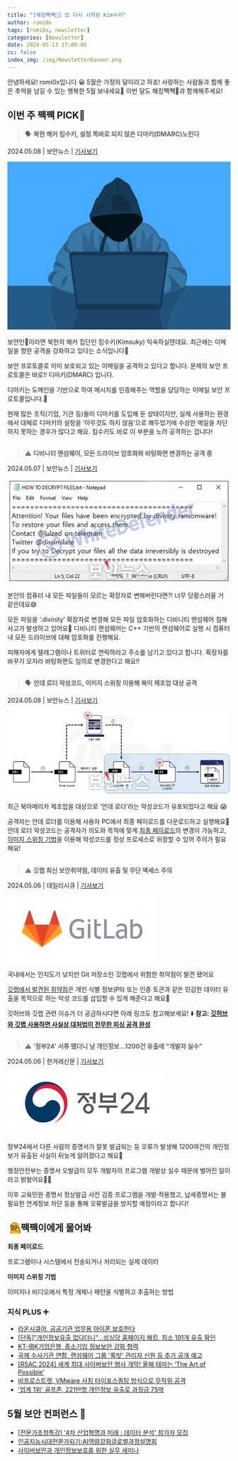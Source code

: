 ```yaml
---
title: "[해킹짹짹🐣] 또 다시 시작된 Kim수키"
author: romi0x
tags: [romi0x, newsletter]
categories: [Newsletter]
date: 2024-05-13 17:00:00
cc: false
index_img: /img/NewsletterBanner.png
---
```


안녕하세요! romi0x입니다 😀
5월은 가정의 달이라고 하죠!
사랑하는 사람들과 함께 좋은 추억을 남길 수 있는 행복한 5월 보내세요🙇
이번 달도 해킹짹짹🐥과 함께해주세요!

## 이번 주 짹짹 PICK🐥
> 🗣️ **북한 해커 킴수키, 설정 똑바로 되지 않은 디마키(DMARC)노린다**

2024.05.08 | 보안뉴스 | [기사보기](https://www.boannews.com/media/view.asp?idx=129624)

![기사사진](newsletter0513/image1.png)

보안인🔐이라면 북한의 해커 집단인 킴수키(Kimsuky) 익숙하실텐데요.
최근에는 이메일을 향한 공격을 강화하고 있다는 소식입니다🫢

보안 프로토콜로 이미 보호되고 있는 이메일을 공격하고 있다고 합니다.
문제의 보안 프로토콜은 바로!! 디마키(DMARC) 입니다.

디마키는 도메인을 기반으로 하여 메시지를 인증해주는 역할을 담당하는 이메일 보안 프로토콜입니다.📧

현재 많은 조직(기업, 기관 등)들이 디마키를 도입해 둔 상태이지만, 실제 사용하는 환경에서 대체로 디마키의 설정을 ‘아무것도 하지 않음’으로 해두었기에 수상한 메일을 차단하지 못하는 경우가 많다고 해요.
킴수키도 바로 이 부분을 노려 공격하는 겁니다!

## 
> ⚠️ **디비니티 랜섬웨어, 모든 드라이브 암호화와 바탕화면 변경하는 공격 중**

2024.05.07 | 보안뉴스 | [기사보기](https://www.boannews.com/media/view.asp?idx=129600&page=1&mkind=&kind=1&skind=5&search=title&find=)

![기사사진](newsletter0513/image2.png)

본인의 컴퓨터 내 모든 파일들이 모르는 확장자로 변해버린다면?! 너무 당황스러울 거 같은데요😅

모든 파일을 ‘.divinity’ 확장자로 변경해 모든 파일 암호화하는 디비니티 랜섬웨어 침해사고가 발생하고 있어요🔐
디비니티 랜섬웨어는 C++ 기반의 랜섬웨어로 실행 시 컴퓨터 내 모든 드라이브에 대해 암호화를 진행해요.

피해자에게 텔레그램이나 트위터로 연락하라고 주소를 남기고 있다고 합니다.
확장자를 바꾸기 모자라 바탕화면도 임의로 변경한다고 해요!!

## 
> 🗣️ **안데 로더 악성코드, 이미지 스위칭 이용해 북미 제조업 대상 공격**

2024.05.08 | 보안뉴스 | [기사보기](https://www.boannews.com/media/view.asp?idx=129641&direct=mobile)

![기사사진](newsletter0513/image3.png)

최근 북아메리카 제조업을 대상으로 ‘안데 로더’라는 악성코드가 유포되었다고 해요 😱

공격자는 안데 로더를 이용해 사용자 PC에서 최종 페이로드를 다운로드하고 실행해요📑
안데 로더 악성코드는 공격자가 의도와 목적에 맞게 [최종 페이로드](https://www.notion.so/2024-05-13-3cab5c73e6f04079ba451b28c614f1a8?pvs=21)의 변경이 가능하고, [이미지 스위칭 기법](https://www.notion.so/2024-05-13-3cab5c73e6f04079ba451b28c614f1a8?pvs=21)을 이용해 악성코드를 정상 프로세스로 위장할 수 있어 주의가 필요해요!

## 
> ⚠️ **깃랩 최신 보안취약점, 데이터 유출 및 무단 액세스 주의**

2024.05.06 | 데일리시큐 | [기사보기](https://www.dailysecu.com/news/articleView.html?idxno=155700)

![기사사진](newsletter0513/image4.png)

국내에서는 인지도가 낮지만 Git 저장소인 깃랩에서 위험한 취약점이 발견 됐어요

[깃랩에서 발견된 취약점](https://about.gitlab.com/releases/2024/05/08/patch-release-gitlab-16-11-2-released/)은 개인 식별 정보(PII) 또는 인증 토큰과 같은 민감한 데이터 유출을 목적으로 하는 악성 코드를 삽입할 수 있게 해준다고 해요🙌

깃허브와 깃랩 관련 이슈가 더 궁금하시다면 아래 링크도 참고해보세요! ⬇️
**참고: [깃허브와 깃랩 사용하면 사실상 대처법이 전무한 피싱 공격 완성](https://www.boannews.com/media/view.asp?idx=129218&direct=mobile)**

## 
> ⚠️ **‘정부24’ 서류 뗐더니 남 개인정보…1200건 유출에 “개발자 실수”**

2024.05.06 | 한겨레신문 | [기사보기](https://www.hani.co.kr/arti/area/capital/1139358.html)

![기사사진](newsletter0513/image5.png)

정부24에서 다른 사람의 증명서가 잘못 발급되는 등 오류가 발생해 1200여건의 개인정보가 유출된 사실이 뒤늦게 알려졌다고 해요👥

행정안전부는 증명서 오발급이 모두 개발자의 프로그램 개발상 실수 때문에 벌어진 일이라고 밝혔어요🧑‍💻

이후 교육민원 증명서 정상발급 사전 검증 프로그램을 개발‧적용했고, 납세증명서는 불필요한 연계정보 차단 등을 통해 오류발급을 방지할 예정이라고 합니다!


## 짹짹이에게 물어봐 <img src="/img/keyword.gif" width="30" height="30" style="float:left;"/>

**최종 페이로드**

프로그램이나 시스템에서 전송되거나 처리되는 실제 데이터

**이미지 스위칭 기법**

이미지나 비디오에서 특정 개체나 패턴을 식별하고 추출하는 방법


### 지식 PLUS ➕

- [라온시큐어, 공공기관 업무용 아이폰 보호한다](https://www.datanet.co.kr/news/articleView.html?idxno=193279)
- [[단독]"개인정보유출 없다더니"…성심당 홈페이지 해킹, 최소 191개 유출 확인](https://www.news1.kr/articles/?5408400)
- [KT-IBK기업은행, 중소기업 정보보안 강화 협력](https://www.sedaily.com/NewsView/2D93XFPBG1)
- [국제 수사기관 연합, 랜섬웨어 그룹 '록빗' 관리자 신원 등 추가 공개 예고](https://www.etnews.com/20240507000224)
- [[RSAC 2024] 세계 최대 사이버보안 행사 개막! 올해 테마는 ‘The Art of Possible’](https://www.boannews.com/media/view.asp?idx=129620)
- [비프로스트랫, VMware 사칭 타이포스쿼팅 방식으로 무작위 공격](https://www.boannews.com/media/view.asp?idx=129642&direct=mobile)
- ['업계 1위' 골프존, 221만명 개인정보 유출로 과징금 75억](https://biz.chosun.com/it-science/ict/2024/05/09/77CHL2I7ERGOBP3C2RCWMPTXXQ/)

## **5월 보안 컨퍼런스** 🐥

- [[전문가초청특강] '4차 산업혁명과 미래 : 데이터 분석' 참가자 모집](https://m.onoffmix.com/event/297887)
- [인공지능시대전문가되기:AI역량강화글로벌과정설명회](https://m.onoffmix.com/event/298347)
- [사이버보안과 개인정보보호를 위한 실무 세미나](https://m.onoffmix.com/event/295128)
